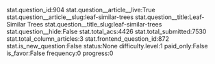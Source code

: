 stat.question_id:904
stat.question__article__live:True
stat.question__article__slug:leaf-similar-trees
stat.question__title:Leaf-Similar Trees
stat.question__title_slug:leaf-similar-trees
stat.question__hide:False
stat.total_acs:4426
stat.total_submitted:7530
stat.total_column_articles:3
stat.frontend_question_id:872
stat.is_new_question:False
status:None
difficulty.level:1
paid_only:False
is_favor:False
frequency:0
progress:0

